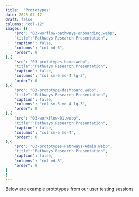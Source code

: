 ```yaml
---
title:  "Prototypes"
date: 2025-07-17
draft: false
columns: "col-12"
images: [{
    "src": "03-worflow-pathways+onboarding.webp",
    "title":"Pathways Research Presentation",
    "caption": false,
    "columns": "col md-6",
    "order": 0
},{
    "src": "03-prototypes-home.webp",
    "title":"Pathways Research Presentation",
    "caption": false,
    "columns": "col sm-6 md-4 lg-3",
    "order": 0
},{
    "src": "03-prototype-dashboard.webp",
    "title":"Pathways Research Presentation",
    "caption": false,
    "columns": "col sm-6 md-4 lg-3",
    "order": 0
},{
    "src": "03-workflow-01.webp",
    "title":"Pathways Research Presentation",
    "caption": false,
    "columns": "col sm-6 md-4",
    "order": 0
},{
    "src": "03-prototypes-Pathways-Admin.webp",
    "title":"Pathways Research Presentation",
    "caption": false,
    "columns": "col md-8",
    "order": 0
}
]
---
```

Below are example prototypes from our user testing sessions